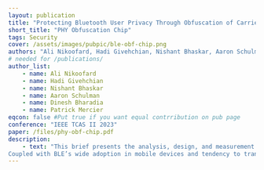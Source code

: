 ```yaml
---
layout: publication
title: "Protecting Bluetooth User Privacy Through Obfuscation of Carrier Frequency Offset"
short_title: "PHY Obfuscation Chip"
tags: Security
cover: /assets/images/pubpic/ble-obf-chip.png
authors: "Ali Nikoofard, Hadi Givehchian, Nishant Bhaskar, Aaron Schulman, Dinesh Bharadia, Patrick P. Mercier"
# needed for /publications/
author_list:
    - name: Ali Nikoofard
    - name: Hadi Givehchian
    - name: Nishant Bhaskar
    - name: Aaron Schulman
    - name: Dinesh Bharadia
    - name: Patrick Mercier
eqcon: false #Put true if you want equal contrribution on pub page
conference: "IEEE TCAS II 2023"
paper: /files/phy-obf-chip.pdf
description:
    - text: "This brief presents the analysis, design, and measurement results of an integrated circuit designed to prevent tracking the location of Bluetooth Low Energy (BLE) transmitters. Conventional BLE transmitters have unique RF fingerprints due to variation-induced imperfections in the underlying circuits.
Coupled with BLE’s wide adoption in mobile devices and tendency to transmit continuously, BLE has become a significant threat to the location privacy of individual users. The primary source of this privacy threat is that BLE transmitters have a unique Carrier Frequency Offset (CFO) that can be easily fingerprinted by passive adversaries. To combat this, a test chip is developed that pseudo-randomly changes its CFO by switching in a binary-weighted set of semi-identical MIM capacitors into the tank of an LC voltage controlled oscillator, all while maintaining compatibility with BLE standard specifications. Measurement results reveal that privacy preservation can be improved from only a few seconds with a conventional design, to over a day with the proposed design. "
---
```

